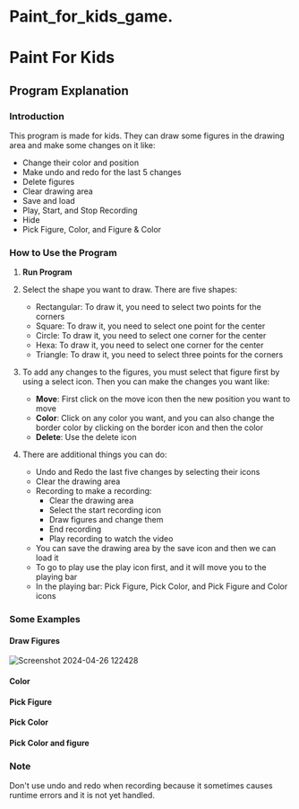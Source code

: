 # Paint_for_kids_game.
# Paint For Kids

## Program Explanation

### Introduction

This program is made for kids. They can draw some figures in the drawing area and make some changes on it like:

- Change their color and position
- Make undo and redo for the last 5 changes
- Delete figures
- Clear drawing area
- Save and load
- Play, Start, and Stop Recording
- Hide
- Pick Figure, Color, and Figure & Color

### How to Use the Program

1. **Run Program**

2. Select the shape you want to draw. There are five shapes:

    - Rectangular: To draw it, you need to select two points for the corners
    - Square: To draw it, you need to select one point for the center
    - Circle: To draw it, you need to select one corner for the center
    - Hexa: To draw it, you need to select one corner for the center
    - Triangle: To draw it, you need to select three points for the corners

3. To add any changes to the figures, you must select that figure first by using a select icon. Then you can make the changes you want like:

    - **Move**: First click on the move icon then the new position you want to move
    - **Color**: Click on any color you want, and you can also change the border color by clicking on the border icon and then the color
    - **Delete**: Use the delete icon

4. There are additional things you can do:

    - Undo and Redo the last five changes by selecting their icons
    - Clear the drawing area
    - Recording to make a recording:
        - Clear the drawing area
        - Select the start recording icon
        - Draw figures and change them
        - End recording
        - Play recording to watch the video
    - You can save the drawing area by the save icon and then we can load it
    - To go to play use the play icon first, and it will move you to the playing bar
    - In the playing bar: Pick Figure, Pick Color, and Pick Figure and Color icons

### Some Examples

#### Draw Figures
![Screenshot 2024-04-26 122428](https://github.com/yaraFarouk/Paint_for_kids_game/assets/142579909/0c694436-c7f9-4dad-89fc-bd29b8aab0d3)



#### Color

#### Pick Figure

#### Pick Color

#### Pick Color and figure

### Note

Don't use undo and redo when recording because it sometimes causes runtime errors and it is not yet handled.

